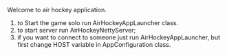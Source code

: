 Welcome to air hockey application.
1. to Start the game solo run AirHockeyAppLauncher class.
2. to start server run AirHockeyNettyServer;
3. if you want to connect to someone just run AirHockeyAppLauncher, but first change HOST variable in AppConfiguration class.